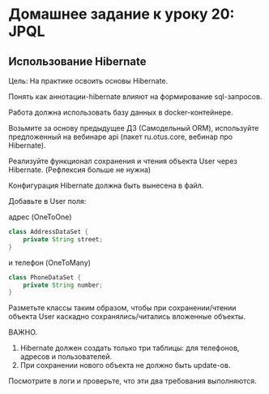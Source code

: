 # Домашнее задание к уроку 20: JPQL

## Использование Hibernate

Цель: На практике освоить основы Hibernate.

Понять как аннотации-hibernate влияют на формирование sql-запросов.

Работа должна использовать базу данных в docker-контейнере.

Возьмите за основу предыдущее ДЗ (Самодельный  ORM), 
используйте предложенный на вебинаре api (пакет ru.otus.core, вебинар про Hibernate).  

Реализуйте функционал сохранения и чтения объекта User через Hibernate.
(Рефлексия больше не нужна)

Конфигурация Hibernate должна быть вынесена в файл.

Добавьте в User поля:

адрес  (OneToOne) 

```java
class AddressDataSet {
	private String street;
}
```

и телефон (OneToMany)

```java
class PhoneDataSet {
	private String number;
}
```

Разметьте классы таким образом, чтобы при сохранении/чтении объекта User каскадно сохранялись/читались вложенные объекты.

ВАЖНО.

1) Hibernate должен создать только три таблицы: для телефонов, адресов и пользователей.
2) При сохранении нового объекта не должно быть update-ов.

Посмотрите в логи и проверьте, что эти два требования выполняются.

